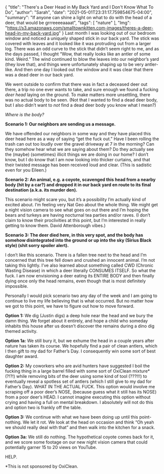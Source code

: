 {
    "title": "There's a Deer Head in My Back Yard and I Don't Know What To Do",
    "author": "Sarah",
    "date": "2021-05-01T23:31:17.759854675-04:00",
    "summary": "If anyone can shine a light on what to do with the head of a deer, that would be grrreeeeaaaat",
    "tags": [
        "nature"
    ],
    "Img": "https://s3.amazonaws.com/smalltownkitten.com-images/theres-a-deer-head-in-my-back-yard.jpg"
}
Last month I was looking out of our bedroom window and noticed a
uniquely shaped stick in our back yard. The stick was covered with
leaves and it looked like it was protruding out from a larger log. There
was an odd curve to the stick that didn’t seem right to me, and as the
days passed, I thought “Wow, that really looks like an antler of some
kind. Weird.” The wind continued to blow the leaves into our neighbor’s
yard (they love that), and things were unfortunately shaping up to be
very antler-like. And then one day I looked out the window and it was
clear that there was a dead deer in our back yard.

We went outside to confirm that there was in fact a deceased deer out
there, a trip no one ever wants to take, and sure enough we found a
fucking *deer head* laying on the ground. To make matters more
unsettling, there was no actual body to be seen. (Not that I wanted to
find a dead deer body, but I also didn’t want to *not* find a dead deer
body you know what I mean?)

*Where is the body?*

**Scenario 1: Our neighbors are sending us a message.**

We have offended our neighbors in some way and they have placed this
deer head here as a way of saying “get the fuck out.” Have I been
rolling the trash can out too loudly over the gravel driveway at 7 in
the morning? Can they somehow hear what we are saying about them? Do
they actually see the (maybe) (sometimes) illicit things we are doing in
our home? I don’t know, but I do know that I am now looking into thicker
curtains, and that their twisted message has been received loud and
clear. (This is sadistic even for you Eileen.)

**Scenario 2: An animal, e.g. a coyote, scavenged this head from a
nearby body (hit by a car?) and dropped it in our back yard en route to
its final destination (a.k.a. its murder den).**

This scenario might scare you, but it’s a possibility I’m actually kind
of excited about. I’m feeling very Nat Geo about the whole thing. We
might get a night vision camera to see what goes on out there and I’m
hoping the bears and turkeys are having nocturnal tea parties and/or
raves. (I don’t claim to know their proclivities at this point, but I’m
interested in really getting to know them. David Attenborough vibes.)

**Scenario 3: The deer died here, in this very spot, and the body has
somehow disintegrated into the ground or up into the sky (Sirius Black
style) (shit sorry spoiler alert).**

I don’t like this scenario. There is a fallen tree next to the head and
I’m concerned that this tree fell down and crushed an innocent animal.
I’m not taking this lightly. I’ve also learned about something called
CWD (Chronic Wasting Disease) in which a deer literally CONSUMES ITSELF.
So what the fuck. I am now envisioning a deer eating its ENTIRE BODY and
then finally dying once only the head remains, even though that is most
definitely impossible.

Personally I would pick scenario two any day of the week and I am going
to continue to live my life believing that is what occurred. But no
matter how we got to this point, we have to figure out how to move
forward.

**Option 1:** We dig (Justin digs) a deep hole near the head and we bury
the damn thing. We forget about it entirely, and hope a child who
someday inhabits this house after us doesn’t discover the remains during
a dino dig themed activity.

**Option 1a:** We still bury it, but we exhume the head in a couple
years after nature has taken its course. We hopefully find a pair of
clean antlers, which I then gift to my dad for Father’s Day. I
consequently win some sort of best daughter award.

**Option 2:** My coworkers who are avid hunters have suggested I boil
the fucking thing in a large barrel filled with some sort of OxiClean
mixture\* (?\!?\!) while removing bits of the deer using some kind of
tool (???\!\!\!) to eventually reveal a spotless set of antlers (which I
still give to my dad for Father’s Day). WHAT IN THE ACTUAL FUCK. This
option would involve me scraping off a poor deer’s NOSE, (because guess
what it still has its NOSE) from a poor deer’s HEAD. I cannot imagine
executing this option without crying and having a full on mental
breakdown. I absolutely will not do this and option two is frankly off
the table.

**Option 3:** We continue with what we have been doing up until this
point- nothing. We let it rot. We look at the head on occasion and think
“Oh yeah we should really deal with that” and then walk into the kitchen
for a snack.

**Option 3a:** We still do nothing. The hypothetical coyote comes back
for it, and we score some footage on our new night vision camera that
could potentially garner 15 to 20 views on YouTube.

HELP.

\*This is not sponsored by OxiClean.
